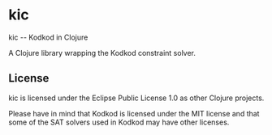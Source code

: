 kic
===

kic -- Kodkod in Clojure

A Clojure library wrapping the Kodkod constraint solver.

License
-------

kic is licensed under the Eclipse Public License 1.0 as other
Clojure projects.

Please have in mind that Kodkod is licensed under the MIT license
and that some of the SAT solvers used in Kodkod may have other
licenses.


